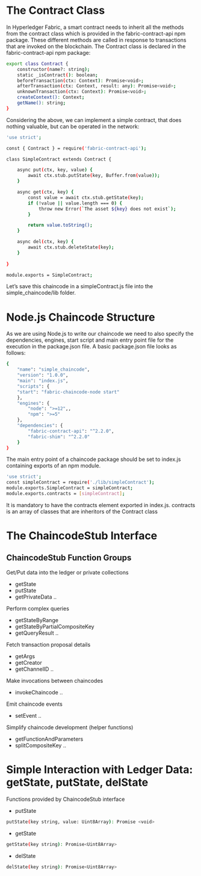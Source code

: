
# The Contract Class
In Hyperledger Fabric, a smart contract needs to inherit all the methods from the contract class which is provided in the fabric-contract-api npm package. These different methods are called in response to transactions that are invoked on the blockchain. The Contract class is declared in the fabric-contract-api npm package:

```bash
export class Contract {
    constructor(name?: string);
    static _isContract(): boolean;
    beforeTransaction(ctx: Context): Promise<void>;
    afterTransaction(ctx: Context, result: any): Promise<void>;
    unknownTransaction(ctx: Context): Promise<void>;
    createContext(): Context;
    getName(): string;
}
```

Considering the above, we can implement a simple contract, that does nothing valuable, but can be
operated in the network:
```bash
'use strict';

const { Contract } = require('fabric-contract-api');

class SimpleContract extends Contract {

    async put(ctx, key, value) {
        await ctx.stub.putState(key, Buffer.from(value));
    }

    async get(ctx, key) {
        const value = await ctx.stub.getState(key);
        if (!value || value.length === 0) {
            throw new Error(`The asset ${key} does not exist`);
        }

        return value.toString();
    }

    async del(ctx, key) {
        await ctx.stub.deleteState(key);
    }
    
}

module.exports = SimpleContract;
```
Let’s save this chaincode in a simpleContract.js file into the simple_chaincode/lib folder.

# Node.js Chaincode Structure
As we are using Node.js to write our chaincode we need to also specify the dependencies, engines, start script and main entry point file for the execution in the package.json file. A basic package.json file looks as follows:
```bash
{
    "name": "simple_chaincode",
    "version": "1.0.0",
    "main": "index.js",
    "scripts": {
    "start": "fabric-chaincode-node start"
    },
    "engines": {
        "node": ">=12",,
        "npm": ">=5"
    },
    "dependencies": {
        "fabric-contract-api": "^2.2.0",
        "fabric-shim": "^2.2.0"
    }
}
```
The main entry point of a chaincode package should be set to index.js containing
exports of an npm module.
```bash
'use strict';
const simpleContract = require('./lib/simpleContract');
module.exports.SimpleContract = simpleContract;
module.exports.contracts = [simpleContract];
```
It is mandatory to have the contracts element exported in index.js. contracts is an array of classes
that are inheritors of the Contract class

# The ChaincodeStub Interface

## ChaincodeStub Function Groups

Get/Put data into the ledger or private collections

- getState
- putState
- getPrivateData ..

Perform complex queries

- getStateByRange
- getStateByPartialCompositeKey
- getQueryResult ..

Fetch transaction proposal details
- getArgs
- getCreator
- getChannelID .. 

Make invocations between chaincodes
- invokeChaincode .. 

Emit chaincode events

- setEvent .. 

Simplify chaincode development (helper functions)

- getFunctionAndParameters
- splitCompositeKey ..

# Simple Interaction with Ledger Data: getState, putState, delState

Functions provided by ChaincodeStub interface

- putState 
```bash
putState(key string, value: Uint8Array): Promise <void>
```

- getState 
```bash
getState(key string): Promise<Uint8Array>
```

- delState 
```bash
delState(key string): Promise<Uint8Array>
```